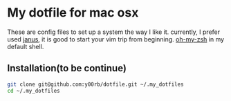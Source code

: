 My dotfile for mac osx
======================
These are config files to set up a system the way I like it.
currently, I prefer used [janus](https://github.com/carlhuda/janus), it
is good to start your vim trip from beginning.
[oh-my-zsh](https://github.com/robbyrussell/oh-my-zsh) in my default
shell.

## Installation(to be continue)
```bash
git clone git@github.com:y00rb/dotfile.git ~/.my_dotfiles
cd ~/.my_dotfiles
```


